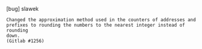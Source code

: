 [bug] slawek

    Changed the approximation method used in the counters of addresses and
    prefixes to rounding the numbers to the nearest integer instead of rounding
    down.
    (Gitlab #1256)

